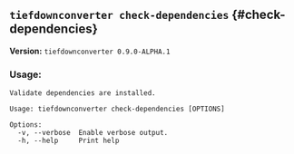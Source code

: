 ## `tiefdownconverter check-dependencies` {#check-dependencies}

**Version:** `tiefdownconverter 0.9.0-ALPHA.1`

### Usage:
```
Validate dependencies are installed.

Usage: tiefdownconverter check-dependencies [OPTIONS]

Options:
  -v, --verbose  Enable verbose output.
  -h, --help     Print help
```

